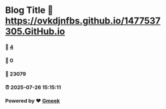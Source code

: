 # Blog Title :link: https://ovkdjnfbs.github.io/1477537305.GitHub.io 
### :page_facing_up: [4](https://ovkdjnfbs.github.io/1477537305.GitHub.io/tag.html) 
### :speech_balloon: 0 
### :hibiscus: 23079 
### :alarm_clock: 2025-07-26 15:15:11 
### Powered by :heart: [Gmeek](https://github.com/Meekdai/Gmeek)
